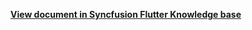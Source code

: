 
**[View document in Syncfusion Flutter Knowledge base](https://www.syncfusion.com/kb/11026/how-to-get-visible-dates-details-from-the-flutter-event-calendar-sfcalendar)**

